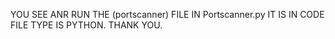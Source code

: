 YOU SEE ANR RUN  THE (portscanner) FILE IN Portscanner.py IT IS IN CODE FILE TYPE IS PYTHON.
THANK YOU.

